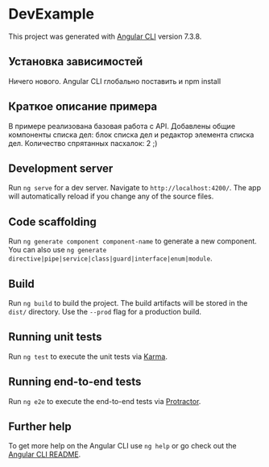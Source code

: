 # DevExample

This project was generated with [Angular CLI](https://github.com/angular/angular-cli) version 7.3.8.

## Установка зависимостей

Ничего нового. Angular CLI глобально поставить и npm install

## Краткое описание примера

В примере реализована базовая работа с API. Добавлены общие компоненты списка дел:
блок списка дел и редактор элемента списка дел. Количество спрятанных пасхалок: 2 ;)

## Development server

Run `ng serve` for a dev server. Navigate to `http://localhost:4200/`. The app will automatically reload if you change any of the source files.

## Code scaffolding

Run `ng generate component component-name` to generate a new component. You can also use `ng generate directive|pipe|service|class|guard|interface|enum|module`.

## Build

Run `ng build` to build the project. The build artifacts will be stored in the `dist/` directory. Use the `--prod` flag for a production build.

## Running unit tests

Run `ng test` to execute the unit tests via [Karma](https://karma-runner.github.io).

## Running end-to-end tests

Run `ng e2e` to execute the end-to-end tests via [Protractor](http://www.protractortest.org/).

## Further help

To get more help on the Angular CLI use `ng help` or go check out the [Angular CLI README](https://github.com/angular/angular-cli/blob/master/README.md).
